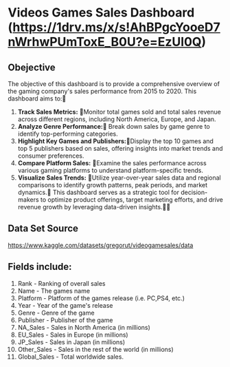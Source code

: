 # Videos Games Sales Dashboard (https://1drv.ms/x/s!AhBPgcYooeD7nWrhwPUmToxE_B0U?e=EzUl0Q)

## Obejective

The objective of this dashboard is to provide a comprehensive overview of the gaming company's sales performance from 2015 to 2020. This dashboard aims to:
1. **Track Sales Metrics:** Monitor total games sold and total sales revenue across different regions, including North America, Europe, and Japan.
2. **Analyze Genre Performance:** Break down sales by game genre to identify top-performing categories.
3. **Highlight Key Games and Publishers:**Display the top 10 games and top 5 publishers based on sales, offering insights into market trends and consumer preferences.
4. **Compare Platform Sales:** Examine the sales performance across various gaming platforms to understand platform-specific trends.
5. **Visualize Sales Trends:** Utilize year-over-year sales data and regional comparisons to identify growth patterns, peak periods, and market dynamics.
This dashboard serves as a strategic tool for decision-makers to optimize product offerings, target marketing efforts, and drive revenue growth by leveraging data-driven insights.


## Data Set Source 
https://www.kaggle.com/datasets/gregorut/videogamesales/data

## Fields include: 
1. Rank - Ranking of overall sales
2. Name - The games name
3. Platform - Platform of the games release (i.e. PC,PS4, etc.)
4. Year - Year of the game's release
5. Genre - Genre of the game
6. Publisher - Publisher of the game
7. NA_Sales - Sales in North America (in millions)
8. EU_Sales - Sales in Europe (in millions)
9. JP_Sales - Sales in Japan (in millions)
10. Other_Sales - Sales in the rest of the world (in millions)
11. Global_Sales - Total worldwide sales.
